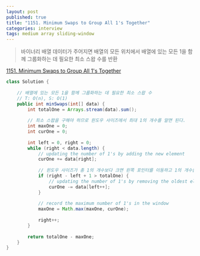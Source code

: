 ```yaml
---
layout: post
published: true
title: "1151. Minimum Swaps to Group All 1's Together"
categories: interview
tags: medium array sliding-window
---
```


> 바이너리 배열 데이터가 주어지면 배열의 모든 위치에서 배열에 있는 모든 1을 함께 그룹화하는 데 필요한 최소 스왑 수를 반환

[1151. Minimum Swaps to Group All 1's Together](https://leetcode.com/problems/minimum-swaps-to-group-all-1s-together/)


```java
class Solution {
    
    // 배열에 있는 모든 1을 함께 그룹화하는 데 필요한 최소 스왑 수
    // T: O(n), S: O(1)
    public int minSwaps(int[] data) {
        int totalOne = Arrays.stream(data).sum();
        
        // 최소 스왑을 구해야 하므로 윈도우 사이즈에서 최대 1의 개수를 알면 된다.
        int maxOne = 0;
        int curOne = 0;
        
        int left = 0, right = 0;
        while (right < data.length) {
            // updating the number of 1's by adding the new element
            curOne += data[right];
            
            // 윈도우 사이즈가 총 1의 개수보다 크면 왼쪽 포인터를 이동하고 1의 개수를 감소시킨다.
            if (right - left + 1 > totalOne) {
                // updating the number of 1's by removing the oldest element
                curOne -= data[left++];
            }
            
            // record the maximum number of 1's in the window
            maxOne = Math.max(maxOne, curOne);
            
            right++;
        }
        
        return totalOne - maxOne;
    }
}
```
